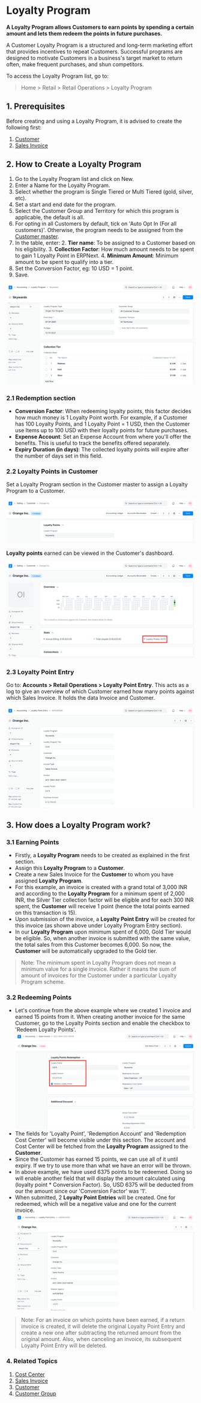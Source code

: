 
# Loyalty Program


**A Loyalty Program allows Customers to earn points by spending a certain amount and lets them redeem the points in future purchases.**


A Customer Loyalty Program is a structured and long-term marketing effort that provides incentives to repeat Customers. Successful programs are designed to motivate Customers in a business's target market to return often, make frequent purchases, and shun competitors.


To access the Loyalty Program list, go to:



> 
> Home > Retail > Retail Operations > Loyalty Program
> 
> 
> 


## 1. Prerequisites


Before creating and using a Loyalty Program, it is advised to create the following first:


1. [Customer](/docs/v13/user/manual/en/CRM/customer)
2. [Sales Invoice](/docs/v13/user/manual/en/accounts/sales-invoice)


## 2. How to Create a Loyalty Program


1. Go to the Loyalty Program list and click on New.
2. Enter a Name for the Loyalty Program.
3. Select whether the program is Single Tiered or Multi Tiered (gold, silver, etc).
4. Set a start and end date for the program.
5. Select the Customer Group and Territory for which this program is applicable, the default is all.
6. For opting in all Customers by default, tick on 'Auto Opt In (For all customers)'. Otherwise, the program needs to be assigned from the [Customer master](/docs/v13/user/manual/en/accounts/loyalty-program#22-loyalty-points-in-customer).
7. In the table, enter:
	2. **Tier name**: To be assigned to a Customer based on his eligibility.
	3. **Collection Factor**: How much amount needs to be spent to gain 1 Loyalty Point in ERPNext.
	4. **Minimum Amount**: Minimum amount to be spent to qualify into a tier.
8. Set the Conversion Factor, eg: 10 USD = 1 point.
9. Save.


![Loyalty Program](/files/loyalty-program.png)


### 2.1 Redemption section


* **Conversion Factor**: When redeeming loyalty points, this factor decides how much money is 1 Loyalty Point worth. For example, if a Customer has 100 Loyalty Points, and 1 Loyalty Point = 1 USD, then the Customer use Items up to 100 USD with their loyalty points for future purchases.
* **Expense Account**: Set an Expense Account from where you'll offer the benefits. This is useful to track the benefits offered separately.
* **Expiry Duration (in days)**: The collected loyalty points will expire after the number of days set in this field.


### 2.2 Loyalty Points in Customer


Set a Loyalty Program section in the Customer master to assign a Loyalty Program to a Customer.


![Loyalty Program in Customer](/files/loyalty-program-in-customer.png)


**Loyalty points** earned can be viewed in the Customer's dashboard.


![Loyalty Points](/files/loyalty-points-in-customer.png)


### 2.3 Loyalty Point Entry


Go to: **Accounts > Retail Operations > Loyalty Point Entry**.
This acts as a log to give an overview of which Customer earned how many points against which Sales Invoice. It holds the data Invoice and Customer.


![Loyalty Program Entry](/files/loyalty-program-entry.png)


## 3. How does a Loyalty Program work?


### 3.1 Earning Points


* Firstly, a **Loyalty Program** needs to be created as explained in the first section.
* Assign this **Loyalty Program** to a **Customer**.
* Create a new Sales Invoice for the **Customer** to whom you have assigned **Loyalty Program**.
* For this example, an invoice is created with a grand total of 3,000 INR and according to the **Loyalty Program** for a minimum spent of 2,000 INR, the Silver Tier collection factor will be eligible and for each 300 INR spent, the **Customer** will receive 1 point (hence the total points earned on this transaction is 15).
* Upon submission of the invoice, a **Loyalty Point Entry** will be created for this invoice (as shown above under Loyalty Program Entry section).
* In our **Loyalty Program** upon minimum spent of 6,000, Gold Tier would be eligible. So, when another invoice is submitted with the same value, the total sales from this Customer becomes 6,000. So now, the **Customer** will be automatically upgraded to the Gold tier.



> 
> Note: The minimum spent in Loyalty Program does not mean a minimum value for a single invoice. Rather it means the sum of amount of invoices for the Customer under a particular Loyalty Program scheme.
> 
> 
> 


### 3.2 Redeeming Points


* Let's continue from the above example where we created 1 invoice and earned 15 points from it. When creating another invoice for the same Customer, go to the Loyalty Points section and enable the checkbox to 'Redeem Loyalty Points'.
![Redeem Loyalty Points](/files/redeem-loyalty-points.png)
* The fields for 'Loyalty Point', 'Redemption Account' and 'Redemption Cost Center' will become visible under this section. The account and Cost Center will be fetched from the **Loyalty Program** assigned to the **Customer**.
* Since the Customer has earned 15 points, we can use all of it until expiry. If we try to use more than what we have an error will be thrown.
* In above example, we have used 6375 points to be redeemed. Doing so will enable another field that will display the amount calculated using (loyalty point \* Conversion Factor). So, USD 6375 will be deducted from our the amount since our 'Conversion Factor' was '1'.
* When submitted, 2 **Loyalty Point Entries** will be created. One for redeemed, which will be a negative value and one for the current invoice.
![Loyalty Point](/files/loyalty-point-entry-redeem.png)



> 
> Note: For an invoice on which points have been earned, if a return invoice is created, it will delete the original Loyalty Point Entry and create a new one after subtracting the returned amount from the original amount. Also, when canceling an invoice, its subsequent Loyalty Point Entry will be deleted.
> 
> 
> 


### 4. Related Topics


1. [Cost Center](/docs/v13/user/manual/en/accounts/cost-center)
2. [Sales Invoice](/docs/v13/user/manual/en/accounts/sales-invoice)
3. [Customer](/docs/v13/user/manual/en/CRM/customer)
4. [Customer Group](/docs/v13/user/manual/en/CRM/customer-group)


